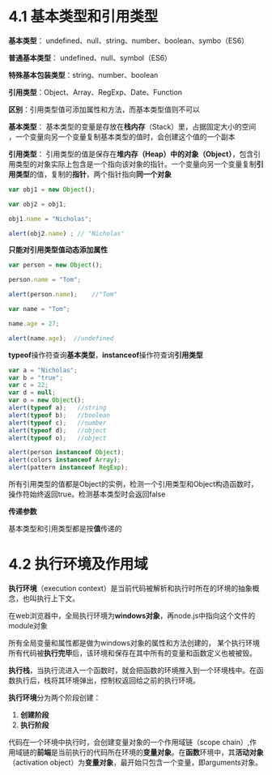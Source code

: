 # 4.1 基本类型和引用类型

**基本类型**： undefined、null、string、number、boolean、symbo（ES6）

**普通基本类型**： undefined、null、symbol（ES6）

**特殊基本包装类型**：string、number、boolean

**引用类型**：Object、Array、RegExp、Date、Function

**区别**：引用类型值可添加属性和方法，而基本类型值则不可以

**基本类型**： 基本类型的变量是存放在**栈内存**（Stack）里，占据固定大小的空间 ，一个变量向另一个变量复制基本类型的值时，会创建这个值的一个副本

**引用类型**： 引用类型的值是保存在**堆内存（Heap）**中的**对象（Object）**，包含引用类型的对象实际上包含是一个指向该对象的指针。一个变量向另一个变量复制**引用类型**的值，复制的**指针**，两个指针指向**同一个对象**

```javascript
var obj1 = new Object();

var obj2 = obj1;

obj1.name = "Nicholas";

alert(obj2.name) ; // "Nicholas"
```

**只能对引用类型值动态添加属性** 

```javascript
var person = new Object();

person.name = "Tom";

alert(person.name);    //"Tom"
```

```javascript
var name = "Tom";

name.age = 27;

alert(name.age);  //undefined
```

**typeof**操作符查询**基本类型**，**instanceof**操作符查询**引用类型**

```js
var a = "Nicholas";
var b = "true";
var c = 22;
var d = null;
var o = new Object();
alert(typeof a);   //string
alert(typeof b);   //boolean
alert(typeof c);   //number
alert(typeof d);   //object
alert(typeof o);   //object
```

```js
alert(person instanceof Object);  
alert(colors instanceof Array); 
alert(pattern instanceof RegExp);
```

所有引用类型的值都是Object的实例，检测一个引用类型和Object构造函数时，操作符始终返回true。检测基本类型时会返回false

**传递参数**

基本类型和引用类型都是按**值**传递的

# 4.2 执行环境及作用域

**执行环境**（execution context）是当前代码被解析和执行时所在的环境的抽象概念，也叫执行上下文。

在web浏览器中，全局执行环境为**windows对象**，再node.js中指向这个文件的module对象

所有全局变量和属性都是做为windows对象的属性和方法创建的， 某个执行环境所有代码被**执行完毕**后，该环境和保存在其中所有的变量和函数定义也被被毁。

**执行栈**，当执行流进入一个函数时，就会把函数的环境推入到一个环境栈中。在函数执行后，栈将其环境弹出，控制权返回给之前的执行环境。

**执行环境**分为两个阶段创建：

1. **创建阶段**
2. **执行阶段**

代码在一个环境中执行时，会创建变量对象的一个作用域链（scope chain）,作用域链的**前端**是当前执行的代码所在环境的**变量对象**。在**函数**环境中，其**活动对象**（activation object）为**变量对象**，最开始只包含一个变量，即arguments对象。
